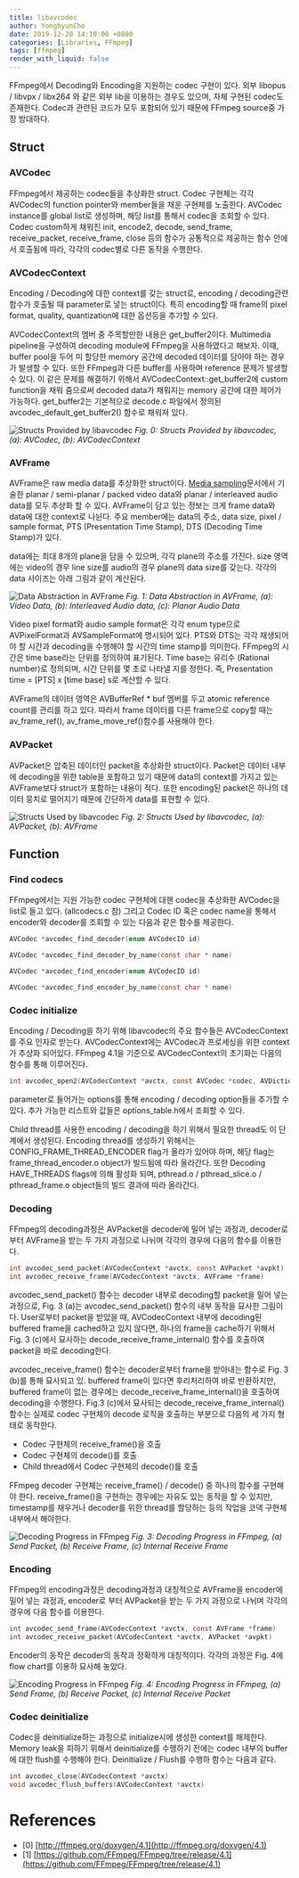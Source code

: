 ```yaml
---
title: libavcodec
author: YonghyunCho
date: 2019-12-20 14:10:00 +0800
categories: [Libraries, FFmpeg]
tags: [ffmpeg]
render_with_liquid: false
---
```


FFmpeg에서 Decoding와 Encoding을 지원하는 codec 구현이 있다. 외부 libopus / libvpx / libx264 와 같은 외부 lib을 이용하는 경우도 있으며, 자체 구현된 codec도 존재한다. Codec과 관련된 코드가 모두 포함되어 있기 때문에 FFmpeg source중 가장 방대하다. 

## Struct

### AVCodec

FFmpeg에서 제공하는 codec들을 추상화한 struct. Codec 구현체는 각각 AVCodec의 function pointer와 member들을 채운 구현체를 노출한다. AVCodec instance를 global list로 생성하며, 해당 list를 통해서 codec을 조회할 수 있다. Codec custom하게 채워진 init, encode2, decode, send_frame, receive_packet, receive_frame, close 등의 함수가 공통적으로 제공하는 함수 안에서 호출됨에 따라, 각각의 codec별로 다른 동작을 수행한다.

### AVCodecContext

Encoding / Decoding에 대한 context를 갖는 struct로, encoding / decoding관련 함수가 호출될 때 parameter로 넣는 struct이다. 특히 encoding할 때 frame의 pixel format, quality, quantization에 대한 옵션등을 추가할 수 있다. 

AVCodecContext의 멤버 중 주목할만한 내용은 get_buffer2이다. Multimedia pipeline을 구성하여 decoding module에 FFmpeg을 사용하였다고 해보자. 이때, buffer pool을 두어 미 할당한 memory 공간에 decoded 데이터를 담아야 하는 경우가 발생할 수 있다. 또한 FFmpeg과 다른 buffer를 사용하며 reference 문제가 발생할 수 있다. 이 같은 문제를 해결하기 위해서 AVCodecContext::get_buffer2에 custom function을 채워 줌으로써 decoded data가 채워지는 memory 공간에 대한 제어가 가능하다. get_buffer2는 기본적으로 decode.c 파일에서 정의된 avcodec_default_get_buffer2() 함수로 채워져 있다. 

![Structs Provided by libavcodec](/assets/img/post/ffmpeg/libavcodec/av_codec_struct.png)
_Fig. 0: Structs Provided by libavcodec, (a): AVCodec, (b): AVCodecContext_

### AVFrame

AVFrame은 raw media data를 추상화한 struct이다. [Media sampling](/posts/media-sampling)문서에서 기술한 planar / semi-planar / packed video data와 planar / interleaved audio data를 모두 추상화 할 수 있다. AVFrame이 담고 있는 정보는 크게 frame data와 data에 대한 context로 나뉜다. 주요 member에는 data의 주소, data size, pixel / sample format, PTS (Presentation Time Stamp), DTS (Decoding Time Stamp)가 있다.  

data에는 최대 8개의 plane을 담을 수 있으며, 각각 plane의 주소를 가진다. size 영역에는 video의 경우 line size를 audio의 경우 plane의 data size를 갖는다. 각각의 data 사이즈는 아래 그림과 같이 계산된다.

![Data Abstraction in AVFrame](/assets/img/post/ffmpeg/libavcodec/frame_data.png)
_Fig. 1: Data Abstraction in AVFrame, (a): Video Data, (b): Interleaved Audio data, (c): Planar Audio Data_

Video pixel format와 audio sample format은 각각 enum type으로  AVPixelFormat과 AVSampleFormat에 명시되어 있다. PTS와 DTS는 각각 재생되어야 할 시간과  decoding을 수행해야 할 시간의 time stamp를 의미한다. FFmpeg의 시간은 time base라는 단위를 정의하여 표기된다. Time base는 유리수 (Rational number)로 정의되며, 시간 단위를 몇 초로 나타낼 지를 정한다. 즉, Presentation time = [PTS] x [time base] s로 계산할 수 있다.

AVFrame의 데이터 영역은 AVBufferRef * buf 멤버를 두고 atomic reference count를 관리를 하고 있다. 따라서 frame 데이터를 다른 frame으로 copy할 때는 av_frame_ref(), av_frame_move_ref()함수를 사용해야 한다.

### AVPacket

AVPacket은 압축된 데이터인 packet을 추상화한 struct이다. Packet은 데이터 내부에 decoding을 위한 table을 포함하고 있기 때문에 data의 context를 가지고 있는 AVFrame보다 struct가 포함하는 내용이 적다. 또한 encoding된 packet은 하나의 데이터 뭉치로 떨어지기 때문에 간단하게 data를 표현할 수 있다.

![Structs Used by libavcodec](/assets/img/post/ffmpeg/libavcodec/buffer_struct.png)
_Fig. 2: Structs Used by libavcodec, (a): AVPacket, (b): AVFrame_


## Function

### Find codecs

FFmpeg에서는 지원 가능한 codec 구현체에 대핸 codec을 추상화한 AVCodec을 list로 들고 있다. (allcodecs.c 참) 그리고 Codec ID 혹은 codec name을 통해서 encoder와 decoder를 조회할 수 있는 다음과 같은 함수를 제공한다.

``` C
AVCodec *avcodec_find_decoder(enum AVCodecID id)

AVCodec *avcodec_find_decoder_by_name(const char * name)

AVCodec *avcodec_find_encoder(enum AVCodecID id)

AVCodec *avcodec_find_encoder_by_name(const char * name)
```

### Codec initialize

Encoding / Decoding을 하기 위해 libavcodec의 주요 함수들은 AVCodecContext를 주요 인자로 받는다. AVCodecContext에는 AVCodec과 프로세싱을 위한 context가 추상화 되어있다. FFmpeg 4.1을 기준으로 AVCodecContext의 초기화는 다음의 함수를 통해 이루어진다.

``` C
int avcodec_open2(AVCodecContext *avctx, const AVCodec *codec, AVDictionary **options)
```

parameter로 들어가는 options를 통해 encoding / decoding option들을 추가할 수 있다. 추가 가능한 리스트와 값들은 options_table.h에서 조회할 수 있다.

Child thread를 사용한 encoding / decoding을 하기 위해서 필요한 thread도 이 단계에서 생성된다.  Encoding thread를 생성하기 위해서는 CONFIG_FRAME_THREAD_ENCODER flag가 올라가 있어야 하며, 해당 flag는 frame_thread_encoder.o object가 빌드됨에 따라 올라간다. 또한 Decoding HAVE_THREADS flags에 의해 활성화 되며, pthread.o / pthread_slice.o / pthread_frame.o object들의 빌드 결과에 따라 올라간다.

### Decoding

FFmpeg의 decoding과정은 AVPacket을 decoder에 밀어 넣는 과정과, decoder로 부터 AVFrame을 받는 두 가지 과정으로 나뉘며 각각의 경우에 다음의 함수를 이용한다.

``` C
int avcodec_send_packet(AVCodecContext *avctx, const AVPacket *avpkt)
int avcodec_receive_frame(AVCodecContext *avctx, AVFrame *frame)
```

avcodec_send_packet() 함수는 decoder 내부로 decoding할 packet을 밀어 넣는 과정으로, Fig. 3 (a)는 avcodec_send_packet()  함수의 내부 동작을 묘사한 그림이다. User로부터 packet을 받았을 때, AVCodecContext 내부에 decoding된 buffered frame을 cached하고 있지 않다면, 하나의 frame을 cache하기 위해서 Fig. 3 (c)에서 묘사하는 decode_receive_frame_internal() 함수를 호출하여 packet을 바로 decoding한다.

avcodec_receive_frame() 함수는 decoder로부터 frame을 받아내는 함수로 Fig. 3 (b)를 통해 묘사되고 있. buffered frame이 있다면 후리처리하여 바로 반환하지만, buffered frame이 없는 경우에는 decode_receive_frame_internal()을 호출하여 decoding을 수행한다.
Fig.3 (c)에서 묘사되는 decode_receive_frame_internal() 함수는 실제로 codec 구현체의 decode 로직을 호출하는 부분으로 다음의 세 가지 형태로 동작한다.

- Codec 구현체의 receive_frame()을 호출
- Codec 구현체의 decode()를 호출
- Child thread에서 Codec 구현체의 decode()를 호출

FFmpeg decoder 구현체는 receive_frame() / decode() 중 하나의 함수를 구현해야 한다. receive_frame()을 구현하는 경우에는 자유도 있는 동작을 할 수 있지만, timestamp를 채우거나 decoder를 위한 thread를 할당하는 등의 작업을 코덱 구현체 내부에서 해야한다.

![Decoding Progress in FFmpeg](/assets/img/post/ffmpeg/libavcodec/decoding_uml.png)
_Fig. 3: Decoding Progress in FFmpeg, (a) Send Packet, (b) Receive Frame, (c) Internal Receive Frame_

### Encoding

FFmpeg의 encoding과정은 decoding과정과 대칭적으로 AVFrame을 encoder에 밀어 넣는 과정과, encoder로 부터 AVPacket을 받는 두 가지 과정으로 나뉘며 각각의 경우에 다음 함수를 이용한다.

``` C
int avcodec_send_frame(AVCodecContext *avctx, const AVFrame *frame)
int avcodec_receive_packet(AVCodecContext *avctx, AVPacket *avpkt)
```

Encoder의 동작은 decoder의 동작과 정확하게 대칭적이다. 각각의 과정은 Fig. 4에 flow chart를 이용하 묘사해 놓았다. 


![Encoding Progress in FFmpeg](/assets/img/post/ffmpeg/libavcodec/encoding_uml.png)
_Fig. 4: Encoding Progress in FFmpeg, (a) Send Frame, (b) Receive Packet, (c) Internal Receive Packet_


### Codec deinitialize

Codec을 deinitialize하는 과정으로 initialize시에 생성한 context를 해제한다. Memory leak을 피하기 위해서 deinitialize를 수행하기 전에는 codec 내부의 buffer에 대한 flush를 수행해야 한다. Deinitialize / Flush를 수행하 함수는 다음과 같다.

``` C
int avcodec_close(AVCodecContext *avctx)
void avcodec_flush_buffers(AVCodecContext *avctx)
```

# References

- [0] [http://ffmpeg.org/doxygen/4.1](http://ffmpeg.org/doxygen/4.1)
- [1] [https://github.com/FFmpeg/FFmpeg/tree/release/4.1](https://github.com/FFmpeg/FFmpeg/tree/release/4.1)